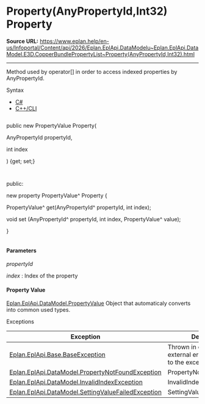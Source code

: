 # Property(AnyPropertyId,Int32) Property

**Source URL:** https://www.eplan.help/en-us/Infoportal/Content/api/2026/Eplan.EplApi.DataModelu~Eplan.EplApi.DataModel.E3D.CopperBundlePropertyList~Property(AnyPropertyId,Int32).html

---

Method used by operator[] in order to access indexed properties by AnyPropertyId.

Syntax

- [C#](#i-syntax-CS)
- [C++/CLI](#i-syntax-CPP2005)

```
```
public new PropertyValue Property( 

   AnyPropertyId propertyId,

   int index

) {get; set;}
```
```

```
```
public:

new property PropertyValue^ Property {

   PropertyValue^ get(AnyPropertyId^ propertyId, int index);

   void set (AnyPropertyId^ propertyId, int index, PropertyValue^ value);

}
```
```

#### Parameters

*propertyId*


*index*
:   Index of the property

#### Property Value

[Eplan.EplApi.DataModel.PropertyValue](Eplan.EplApi.DataModelu~Eplan.EplApi.DataModel.PropertyValue.html) Object that automaticaly converts into common used types.

Exceptions

| Exception | Description |
| --- | --- |
| [Eplan.EplApi.Base.BaseException](Eplan.EplApi.Baseu~Eplan.EplApi.Base.BaseException.html) | Thrown in case of an external error. Please refer to the exception message. |
| [Eplan.EplApi.DataModel.PropertyNotFoundException](Eplan.EplApi.DataModelu~Eplan.EplApi.DataModel.PropertyNotFoundException.html) | PropertyNotFoundException |
| [Eplan.EplApi.DataModel.InvalidIndexException](Eplan.EplApi.DataModelu~Eplan.EplApi.DataModel.InvalidIndexException.html) | InvalidIndexException |
| [Eplan.EplApi.DataModel.SettingValueFailedException](Eplan.EplApi.DataModelu~Eplan.EplApi.DataModel.SettingValueFailedException.html) | SettingValueFailedException |
